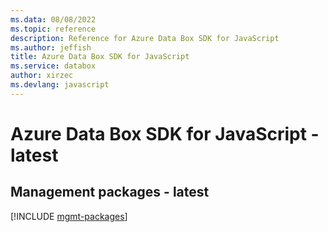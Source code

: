 ```yaml
---
ms.data: 08/08/2022
ms.topic: reference
description: Reference for Azure Data Box SDK for JavaScript
ms.author: jeffish
title: Azure Data Box SDK for JavaScript
ms.service: databox
author: xirzec
ms.devlang: javascript
---
```

# Azure Data Box SDK for JavaScript - latest

## Management packages - latest
[!INCLUDE [mgmt-packages](data-box-mgmt-index.md)]